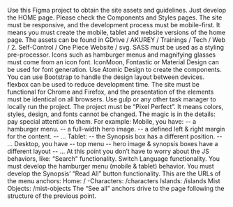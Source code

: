 Use this Figma project to obtain the site assets and guidelines.
Just develop the HOME page.
Please check the Components and Styles pages.
The site must be responsive, and the development process must be mobile-first. It means you must create the mobile, tablet and website versions of the home page.
The assets can be found in GDrive / AKUREY / Trainings / Tech / Web / 2. Self-Control / One Piece Website / svg.
SASS must be used as a styling pre-processor.
Icons such as hamburger menus and magnifying glasses must come from an icon font. IconMoon, Fontastic or Material Design can be used for font generation.
Use Atomic Design to create the components.
You can use Bootstrap to handle the design layout between devices. flexbox can be used to reduce development time.
The site must be functional for Chrome and Firefox, and the presentation of the elements must be identical on all browsers.
Use gulp or any other task manager to locally run the project.
The project must be “Pixel Perfect”. It means colors, styles, design, and fonts cannot be changed.
The magic is in the details: pay special attention to them. For example:
Mobile, you have: -- a hamburger menu. -- a full-width hero image. -- a defined left & right margin for the content. -- …
Tablet: -- the Synopsis box has a different position. -- …
Desktop, you have -- top menu -- hero image & synopsis boxes have a different layout -- …
At this point you don’t have to worry about the JS behaviors, like:
“Search” functionality.
Switch Language functionality.
You must develop the hamburger menu (mobile & tablet) behavior.
You must develop the Synopsis’ “Read All” button functionality.
This are the URLs of the menu anchors:
Home: / -Characters: /characters
Islands: /islands
Mist Objects: /mist-objects
The “See all” anchors drive to the page following the structure of the previous point.
